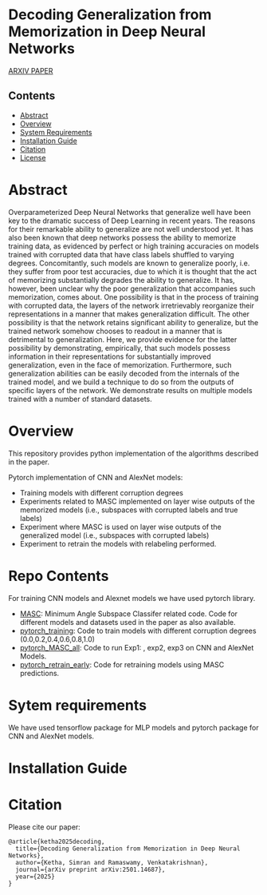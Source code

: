 # Decoding Generalization from Memorization in Deep Neural Networks
[ARXIV PAPER](https://arxiv.org/pdf/2501.14687)
  
## Contents

- [Abstract](#abstract)
- [Overview](#overview)
- [System Requirements](#system-requirements)
- [Installation Guide](#installation-guide)
- [Citation](#citation)
- [License](./LICENSE)

# Abstract

Overparameterized Deep Neural Networks that generalize well have been key to the dramatic success of Deep Learning in recent years. The reasons for their remarkable ability to generalize are not well understood yet. It has also been known that deep networks possess the ability to memorize training data, as evidenced by perfect or high training accuracies on models trained with corrupted data that have class labels shuffled to varying degrees. Concomitantly, such models are known to generalize poorly, i.e. they suffer from poor test accuracies, due to which it is thought that the act of memorizing substantially degrades the ability to generalize. It has, however, been unclear why the poor generalization that accompanies such memorization, comes about. One possibility is that in the process of training with corrupted data, the layers of the network irretrievably reorganize their representations in a manner that makes generalization difficult. The other possibility is that the network retains significant ability to generalize, but the trained network somehow chooses to readout in a manner that is detrimental to generalization. Here, we provide evidence for the latter possibility by demonstrating, empirically, that such models possess information in their representations for substantially improved generalization, even in the face of memorization. Furthermore, such generalization abilities can be easily decoded from the internals of the trained model, and we build a technique to do so from the outputs of specific layers of the network. We demonstrate results on multiple models trained with a number of standard datasets.

# Overview
This repository provides python implementation of the algorithms described in the paper.

Pytorch implementation of CNN and AlexNet models:
* Training models with different corruption degrees
* Experiments related to MASC implemented on layer wise outputs of the memorized models (i.e., subspaces with corrupted labels and true labels)
* Experiment where MASC is used on layer wise outputs of the generalized model (i.e., subspaces with corrupted labels)
* Experiment to retrain the models with relabeling performed.


# Repo Contents
For training CNN models and Alexnet models we have used pytorch library.

- [MASC](./MASC): Minimum Angle Subspace Classifer related code. Code for different models and datasets used in the paper as also available.
- [pytorch_training](./pytorch_training.py): Code to train models with different corruption degrees (0.0,0.2,0.4,0.6,0.8,1.0)
- [pytorch_MASC_all](./pytorch_MASC_all.py): Code to run Exp1: , exp2, exp3 on CNN and AlexNet Models.
- [pytorch_retrain_early](./pytorch_retrain_early.py): Code for retraining models using MASC predictions.


# Sytem requirements
We have used tensorflow package for MLP models and pytorch package for CNN and AlexNet models.

# Installation Guide


# Citation

Please cite our paper:

```
@article{ketha2025decoding,
  title={Decoding Generalization from Memorization in Deep Neural Networks},
  author={Ketha, Simran and Ramaswamy, Venkatakrishnan},
  journal={arXiv preprint arXiv:2501.14687},
  year={2025}
}
```
